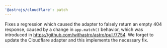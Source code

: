 ```yaml
---
'@astrojs/cloudflare': patch
---
```


Fixes a regression which caused the adapter to falsely return an empty 404 response, caused by a change in `app.match()` behavior, which was introduced in https://github.com/withastro/astro/pull/7754. We forget to update the Cloudflare adapter and this implements the necessary fix.
